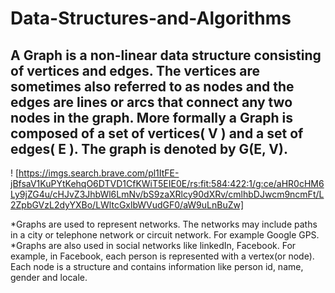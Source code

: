 # Data-Structures-and-Algorithms
## A Graph is a non-linear data structure consisting of vertices and edges. The vertices are sometimes also referred to as nodes and the edges are lines or arcs that connect any two nodes in the graph. More formally a Graph is composed of a set of vertices( V ) and a set of edges( E ). The graph is denoted by G(E, V).

! [https://imgs.search.brave.com/pl1ItFE-jBfsaV1KuPYtKehqO6DTVD1CfKWiT5EIE0E/rs:fit:584:422:1/g:ce/aHR0cHM6Ly9jZG4u/cHJvZ3JhbWl6LmNv/bS9zaXRlcy90dXRv/cmlhbDJwcm9ncmFt/L2ZpbGVzL2dyYXBo/LWltcGxlbWVudGF0/aW9uLnBuZw]


*Graphs are used to represent networks. The networks may include paths in a city or telephone network or circuit network. For example Google GPS.
*Graphs are also used in social networks like linkedIn, Facebook. For example, in Facebook, each person is represented with a vertex(or node). Each node is a structure     and contains information like person id, name, gender and locale.
